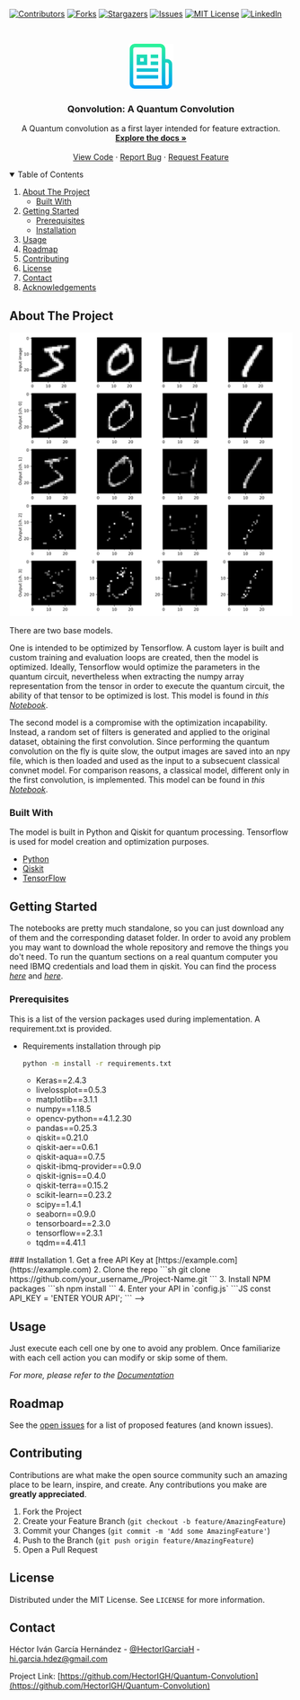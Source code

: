 <!--
*** Thanks for checking out the Best-README-Template. If you have a suggestion
*** that would make this better, please fork the repo and create a pull request
*** or simply open an issue with the tag "enhancement".
*** Thanks again! Now go create something AMAZING! :D
-->



<!-- PROJECT SHIELDS -->
<!--
*** I'm using markdown "reference style" links for readability.
*** Reference links are enclosed in brackets [ ] instead of parentheses ( ).
*** See the bottom of this document for the declaration of the reference variables
*** for contributors-url, forks-url, etc. This is an optional, concise syntax you may use.
*** https://www.markdownguide.org/basic-syntax/#reference-style-links
-->
[![Contributors][contributors-shield]][contributors-url]
[![Forks][forks-shield]][forks-url]
[![Stargazers][stars-shield]][stars-url]
[![Issues][issues-shield]][issues-url]
[![MIT License][license-shield]][license-url]
[![LinkedIn][linkedin-shield]][linkedin-url]



<!-- PROJECT LOGO -->
<br />
<p align="center">
  <a href="https://github.com/HectorIGH/">
    <img src="README_images/logo.png" alt="Logo" width="80" height="80">
  </a>

  <h3 align="center">Qonvolution: A Quantum Convolution</h3>

  <p align="center">
    A Quantum convolution as a first layer intended for feature extraction.
    <br />
    <a href="https://github.com/HectorIGH/Quantum-Convolution"><strong>Explore the docs »</strong></a>
    <br />
    <br />
    <a href="https://github.com/HectorIGH/Quantum-Convolution">View Code</a>
    ·
    <a href="https://github.com/HectorIGH/Quantum-Convolution/issues">Report Bug</a>
    ·
    <a href="https://github.com/HectorIGH/Quantum-Convolution/issues">Request Feature</a>
  </p>
</p>



<!-- TABLE OF CONTENTS -->
<details open="open">
  <summary>Table of Contents</summary>
  <ol>
    <li>
      <a href="#about-the-project">About The Project</a>
      <ul>
        <li><a href="#built-with">Built With</a></li>
      </ul>
    </li>
    <li>
      <a href="#getting-started">Getting Started</a>
      <ul>
        <li><a href="#prerequisites">Prerequisites</a></li>
        <li><a href="#installation">Installation</a></li>
      </ul>
    </li>
    <li><a href="#usage">Usage</a></li>
    <li><a href="#roadmap">Roadmap</a></li>
    <li><a href="#contributing">Contributing</a></li>
    <li><a href="#license">License</a></li>
    <li><a href="#contact">Contact</a></li>
    <li><a href="#acknowledgements">Acknowledgements</a></li>
  </ol>
</details>



<!-- ABOUT THE PROJECT -->
## About The Project

[![Product Name Screen Shot][product-screenshot]](https://hectorigh.github.io/)

There are two base models. 

One is intended to be optimized by Tensorflow. A custom layer is built and custom training and evaluation  loops are created, then the model is optimized. Ideally, Tensorflow would optimize the parameters in the quantum circuit, nevertheless when extracting the numpy array representation from the tensor in order to execute the quantum circuit, the ability of that tensor to be optimized is lost. This model is found in _this [Notebook](https://github.com/HectorIGH/Quantum-Convolution/blob/main/Custom%20Training%20%26%20GradientTape%20for%20Qonv2D%20Initial%20Layer.ipynb)_.

The second model is a compromise with the optimization incapability. Instead, a random set of filters is generated and applied to the original dataset, obtaining the first convolution. Since performing the quantum convolution on the fly is quite slow, the output images are saved into an npy file, which is then loaded and used as the input to a subsecuent classical convnet model. For comparison reasons, a classical model, different only in the first convolution, is implemented. This model can be found in _this [Notebook](https://github.com/HectorIGH/Quantum-Convolution/blob/main/CONVNET%20with%20Quonvolution%20Preprocess.ipynb)_.


### Built With

The model is built in Python and Qiskit for quantum processing. Tensorflow is used for model creation and optimization purposes.

* [Python](https://www.python.org/)
* [Qiskit](https://qiskit.org/)
* [TensorFlow](https://www.tensorflow.org/)



<!-- GETTING STARTED -->
## Getting Started

The notebooks are pretty much standalone, so you can just download any of them and the corresponding dataset folder. In order to avoid any problem you may want to download the whole repository and remove the things you do't need. To run the quantum sections on a real quantum computer you need IBMQ credentials and load them in qiskit. You can find the process _[here](https://qiskit.org/textbook/ch-appendix/qiskit.html#Accessing-on-real-quantum-hardware)_ and _[here](https://qiskit.org/documentation/install.html#access-ibm-q-systems)_.

### Prerequisites

This is a list of the version packages used during implementation. A requirement.txt is provided.

* Requirements installation through pip
  ```sh
  python -m install -r requirements.txt
  ```

  * Keras==2.4.3
  * livelossplot==0.5.3
  * matplotlib==3.1.1
  * numpy==1.18.5
  * opencv-python==4.1.2.30
  * pandas==0.25.3
  * qiskit==0.21.0
  * qiskit-aer==0.6.1
  * qiskit-aqua==0.7.5
  * qiskit-ibmq-provider==0.9.0
  * qiskit-ignis==0.4.0
  * qiskit-terra==0.15.2
  * scikit-learn==0.23.2
  * scipy==1.4.1
  * seaborn==0.9.0
  * tensorboard==2.3.0
  * tensorflow==2.3.1
  * tqdm==4.41.1

<!-->
### Installation

1. Get a free API Key at [https://example.com](https://example.com)
2. Clone the repo
   ```sh
   git clone https://github.com/your_username_/Project-Name.git
   ```
3. Install NPM packages
   ```sh
   npm install
   ```
4. Enter your API in `config.js`
   ```JS
   const API_KEY = 'ENTER YOUR API';
   ```
-->


<!-- USAGE EXAMPLES -->
## Usage

Just execute each cell one by one to avoid any problem. Once familiarize with each cell action you can modify or skip some of them.

_For more, please refer to the [Documentation](https://github.com/HectorIGH/Quantum-Convolution/issues)_



<!-- ROADMAP -->
## Roadmap

See the [open issues](https://github.com/HectorIGH/Quantum-Convolution/issues) for a list of proposed features (and known issues).



<!-- CONTRIBUTING -->
## Contributing

Contributions are what make the open source community such an amazing place to be learn, inspire, and create. Any contributions you make are **greatly appreciated**.

1. Fork the Project
2. Create your Feature Branch (`git checkout -b feature/AmazingFeature`)
3. Commit your Changes (`git commit -m 'Add some AmazingFeature'`)
4. Push to the Branch (`git push origin feature/AmazingFeature`)
5. Open a Pull Request



<!-- LICENSE -->
## License

Distributed under the MIT License. See `LICENSE` for more information.



<!-- CONTACT -->
## Contact

Héctor Iván García Hernández - [@HectorIGarciaH](https://twitter.com/HectorIGarciaH) - hi.garcia.hdez@gmail.com

Project Link: [https://github.com/HectorIGH/Quantum-Convolution](https://github.com/HectorIGH/Quantum-Convolution)



<!-- ACKNOWLEDGEMENTS -->
<!--
## Acknowledgements
* [GitHub Emoji Cheat Sheet](https://www.webpagefx.com/tools/emoji-cheat-sheet)
* [Img Shields](https://shields.io)
* [Choose an Open Source License](https://choosealicense.com)
* [GitHub Pages](https://pages.github.com)
* [Animate.css](https://daneden.github.io/animate.css)
* [Loaders.css](https://connoratherton.com/loaders)
* [Slick Carousel](https://kenwheeler.github.io/slick)
* [Smooth Scroll](https://github.com/cferdinandi/smooth-scroll)
* [Sticky Kit](http://leafo.net/sticky-kit)
* [JVectorMap](http://jvectormap.com)
* [Font Awesome](https://fontawesome.com)
-->





<!-- MARKDOWN LINKS & IMAGES -->
<!-- https://www.markdownguide.org/basic-syntax/#reference-style-links -->
[contributors-shield]: https://img.shields.io/github/contributors/HectorIGH/Binary-Image-classification-via-QML.svg?style=for-the-badge
[contributors-url]: https://github.com/HectorIGH/Quantum-Convolution/graphs/contributors
[forks-shield]: https://img.shields.io/github/forks/HectorIGH/Binary-Image-classification-via-QML.svg?style=for-the-badge
[forks-url]: https://github.com/HectorIGH/Quantum-Convolution/network/members
[stars-shield]: https://img.shields.io/github/stars/HectorIGH/Binary-Image-classification-via-QML.svg?style=for-the-badge
[stars-url]: https://github.com/HectorIGH/Quantum-Convolution/stargazers
[issues-shield]: https://img.shields.io/github/issues/HectorIGH/Binary-Image-classification-via-QML.svg?style=for-the-badge
[issues-url]: https://github.com/HectorIGH/Quantum-Convolution/issues
[license-shield]: https://img.shields.io/github/license/HectorIGH/Binary-Image-classification-via-QML.svg?style=for-the-badge
[license-url]: https://github.com/HectorIGH/Quantum-Convolution/blob/master/LICENSE.txt
[linkedin-shield]: https://img.shields.io/badge/-LinkedIn-black.svg?style=for-the-badge&logo=linkedin&colorB=555
[linkedin-url]: https://linkedin.com/in/hector-ivan-garcia-hernandez
[product-screenshot]: README_images/Qonvolution.svg
